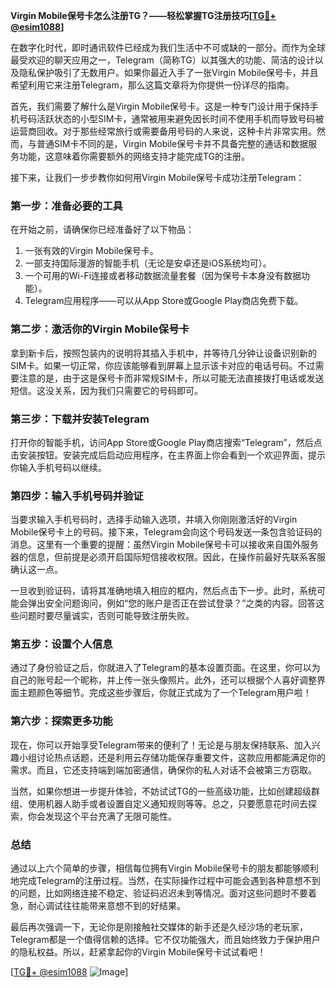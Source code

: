 **Virgin Mobile保号卡怎么注册TG？——轻松掌握TG注册技巧[[TG💪+ @esim1088](https://t.me/s/esim1088)]**

在数字化时代，即时通讯软件已经成为我们生活中不可或缺的一部分。而作为全球最受欢迎的聊天应用之一，Telegram（简称TG）以其强大的功能、简洁的设计以及隐私保护吸引了无数用户。如果你最近入手了一张Virgin Mobile保号卡，并且希望利用它来注册Telegram，那么这篇文章将为你提供一份详尽的指南。

首先，我们需要了解什么是Virgin Mobile保号卡。这是一种专门设计用于保持手机号码活跃状态的小型SIM卡，通常被用来避免因长时间不使用手机而导致号码被运营商回收。对于那些经常旅行或需要备用号码的人来说，这种卡片非常实用。然而，与普通SIM卡不同的是，Virgin Mobile保号卡并不具备完整的通话和数据服务功能，这意味着你需要额外的网络支持才能完成TG的注册。

接下来，让我们一步步教你如何用Virgin Mobile保号卡成功注册Telegram：

### 第一步：准备必要的工具

在开始之前，请确保你已经准备好了以下物品：
1. 一张有效的Virgin Mobile保号卡。
2. 一部支持国际漫游的智能手机（无论是安卓还是iOS系统均可）。
3. 一个可用的Wi-Fi连接或者移动数据流量套餐（因为保号卡本身没有数据功能）。
4. Telegram应用程序——可以从App Store或Google Play商店免费下载。

### 第二步：激活你的Virgin Mobile保号卡

拿到新卡后，按照包装内的说明将其插入手机中，并等待几分钟让设备识别新的SIM卡。如果一切正常，你应该能够看到屏幕上显示该卡对应的电话号码。不过需要注意的是，由于这是保号卡而非常规SIM卡，所以可能无法直接拨打电话或发送短信。这没关系，因为我们只需要它的号码即可。

### 第三步：下载并安装Telegram

打开你的智能手机，访问App Store或Google Play商店搜索“Telegram”，然后点击安装按钮。安装完成后启动应用程序，在主界面上你会看到一个欢迎界面，提示你输入手机号码以继续。

### 第四步：输入手机号码并验证

当要求输入手机号码时，选择手动输入选项，并填入你刚刚激活好的Virgin Mobile保号卡上的号码。接下来，Telegram会向这个号码发送一条包含验证码的消息。这里有一个重要的提醒：虽然Virgin Mobile保号卡可以接收来自国外服务器的信息，但前提是必须开启国际短信接收权限。因此，在操作前最好先联系客服确认这一点。

一旦收到验证码，请将其准确地填入相应的框内，然后点击下一步。此时，系统可能会弹出安全问题询问，例如“您的账户是否正在尝试登录？”之类的内容。回答这些问题时要尽量诚实，否则可能导致注册失败。

### 第五步：设置个人信息

通过了身份验证之后，你就进入了Telegram的基本设置页面。在这里，你可以为自己的账号起一个昵称，并上传一张头像照片。此外，还可以根据个人喜好调整界面主题颜色等细节。完成这些步骤后，你就正式成为了一个Telegram用户啦！

### 第六步：探索更多功能

现在，你可以开始享受Telegram带来的便利了！无论是与朋友保持联系、加入兴趣小组讨论热点话题，还是利用云存储功能保存重要文件，这款应用都能满足你的需求。而且，它还支持端到端加密通信，确保你的私人对话不会被第三方窃取。

当然，如果你想进一步提升体验，不妨试试TG的一些高级功能，比如创建超级群组、使用机器人助手或者设置自定义通知规则等等。总之，只要愿意花时间去探索，你会发现这个平台充满了无限可能性。

### 总结

通过以上六个简单的步骤，相信每位拥有Virgin Mobile保号卡的朋友都能够顺利地完成Telegram的注册过程。当然，在实际操作过程中可能会遇到各种意想不到的问题，比如网络连接不稳定、验证码迟迟未到等情况。面对这些问题时不要着急，耐心调试往往能带来意想不到的好结果。

最后再次强调一下，无论你是刚接触社交媒体的新手还是久经沙场的老玩家，Telegram都是一个值得信赖的选择。它不仅功能强大，而且始终致力于保护用户的隐私权益。所以，赶紧拿起你的Virgin Mobile保号卡试试看吧！

[[TG💪+ @esim1088](https://t.me/s/esim1088) ![Image](https://i.postimg.cc/4NQfJmqS/Snipaste-2025-05-13-00-14-12.png)]